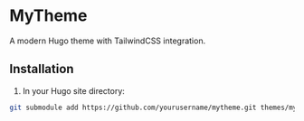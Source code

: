 # MyTheme

A modern Hugo theme with TailwindCSS integration.

## Installation

1. In your Hugo site directory:
```bash
git submodule add https://github.com/yourusername/mytheme.git themes/mytheme